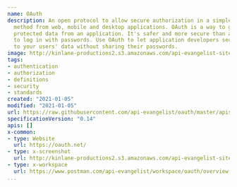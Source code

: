 ```yaml
---
name: OAuth
description: An open protocol to allow secure authorization in a simple and standard
  method from web, mobile and desktop applications. OAuth is a way to get access to
  protected data from an application. It's safer and more secure than asking users
  to log in with passwords. Use OAuth to let application developers securely get access
  to your users' data without sharing their passwords.
image: http://kinlane-productions2.s3.amazonaws.com/api-evangelist-site/company/logos/oauth-logo.png
tags:
- authentication
- authorization
- definitions
- security
- standards
created: "2021-01-05"
modified: "2021-01-05"
url: https://raw.githubusercontent.com/api-evangelist/oauth/master/apis.json
specificationVersion: "0.14"
apis: []
x-common:
- type: Website
  url: https://oauth.net/
- type: x-screenshot
  url: http://kinlane-productions2.s3.amazonaws.com/api-evangelist-site/company/screenshots/oauth-screenshot.png
- type: x-workspace
  url: https://www.postman.com/api-evangelist/workspace/oauth/overview
...
```

